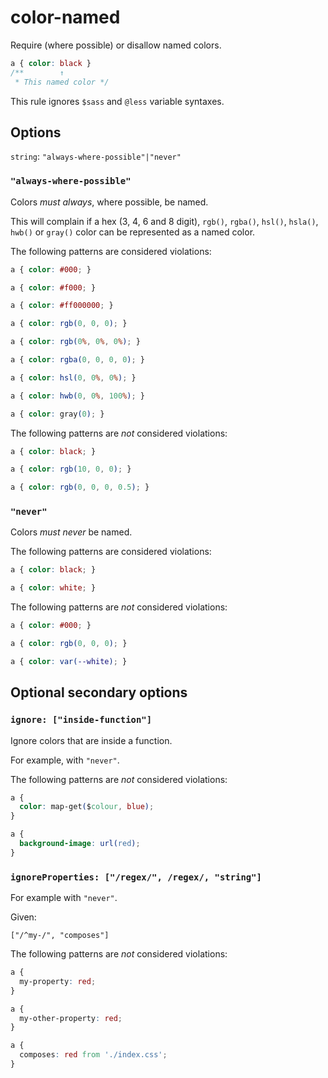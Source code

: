 # color-named

Require (where possible) or disallow named colors.

<!-- prettier-ignore -->
```css
a { color: black }
/**        ↑
 * This named color */
```

This rule ignores `$sass` and `@less` variable syntaxes.

## Options

`string`: `"always-where-possible"|"never"`

### `"always-where-possible"`

Colors _must always_, where possible, be named.

This will complain if a hex (3, 4, 6 and 8 digit), `rgb()`, `rgba()`, `hsl()`, `hsla()`, `hwb()` or `gray()` color can be represented as a named color.

The following patterns are considered violations:

<!-- prettier-ignore -->
```css
a { color: #000; }
```

<!-- prettier-ignore -->
```css
a { color: #f000; }
```

<!-- prettier-ignore -->
```css
a { color: #ff000000; }
```

<!-- prettier-ignore -->
```css
a { color: rgb(0, 0, 0); }
```

<!-- prettier-ignore -->
```css
a { color: rgb(0%, 0%, 0%); }
```

<!-- prettier-ignore -->
```css
a { color: rgba(0, 0, 0, 0); }
```

<!-- prettier-ignore -->
```css
a { color: hsl(0, 0%, 0%); }
```

<!-- prettier-ignore -->
```css
a { color: hwb(0, 0%, 100%); }
```

<!-- prettier-ignore -->
```css
a { color: gray(0); }
```

The following patterns are _not_ considered violations:

<!-- prettier-ignore -->
```css
a { color: black; }
```

<!-- prettier-ignore -->
```css
a { color: rgb(10, 0, 0); }
```

<!-- prettier-ignore -->
```css
a { color: rgb(0, 0, 0, 0.5); }
```

### `"never"`

Colors _must never_ be named.

The following patterns are considered violations:

<!-- prettier-ignore -->
```css
a { color: black; }
```

<!-- prettier-ignore -->
```css
a { color: white; }
```

The following patterns are _not_ considered violations:

<!-- prettier-ignore -->
```css
a { color: #000; }
```

<!-- prettier-ignore -->
```css
a { color: rgb(0, 0, 0); }
```

<!-- prettier-ignore -->
```css
a { color: var(--white); }
```

## Optional secondary options

### `ignore: ["inside-function"]`

Ignore colors that are inside a function.

For example, with `"never"`.

The following patterns are _not_ considered violations:

<!-- prettier-ignore -->
```css
a {
  color: map-get($colour, blue);
}
```

<!-- prettier-ignore -->
```css
a {
  background-image: url(red);
}
```

### `ignoreProperties: ["/regex/", /regex/, "string"]`

For example with `"never"`.

Given:

```
["/^my-/", "composes"]
```

The following patterns are _not_ considered violations:

<!-- prettier-ignore -->
```css
a {
  my-property: red;
}
```

<!-- prettier-ignore -->
```css
a {
  my-other-property: red;
}
```

<!-- prettier-ignore -->
```css
a {
  composes: red from './index.css';
}
```
